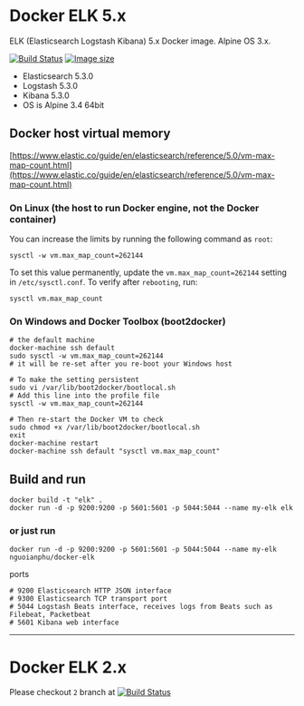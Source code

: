 # Docker ELK 5.x

ELK (Elasticsearch Logstash Kibana) 5.x Docker image. Alpine OS 3.x.

[![Build Status](https://travis-ci.org/nguoianphu/docker-elk.svg?branch=master)](https://travis-ci.org/nguoianphu/docker-elk) [![Image size](https://images.microbadger.com/badges/image/nguoianphu/docker-elk.svg)](https://microbadger.com/images/nguoianphu/docker-elk "Get your own image badge on microbadger.com")

- Elasticsearch 5.3.0
- Logstash 5.3.0
- Kibana 5.3.0
- OS is Alpine 3.4 64bit


## Docker host virtual memory
[https://www.elastic.co/guide/en/elasticsearch/reference/5.0/vm-max-map-count.html](https://www.elastic.co/guide/en/elasticsearch/reference/5.0/vm-max-map-count.html)

### On Linux (the host to run Docker engine, not the Docker container)
You can increase the limits by running the following command as ```root```:

    sysctl -w vm.max_map_count=262144

To set this value permanently, update the ```vm.max_map_count=262144``` setting in ```/etc/sysctl.conf```. To verify after ```rebooting```, run:

    sysctl vm.max_map_count

### On Windows and Docker Toolbox (boot2docker)
    
    # the default machine
    docker-machine ssh default
    sudo sysctl -w vm.max_map_count=262144
    # it will be re-set after you re-boot your Windows host
    
    # To make the setting persistent
    sudo vi /var/lib/boot2docker/bootlocal.sh
    # Add this line into the profile file
    sysctl -w vm.max_map_count=262144
    
    # Then re-start the Docker VM to check
    sudo chmod +x /var/lib/boot2docker/bootlocal.sh
    exit
    docker-machine restart
    docker-machine ssh default "sysctl vm.max_map_count" 

    
## Build and run
   
    docker build -t "elk" .
    docker run -d -p 9200:9200 -p 5601:5601 -p 5044:5044 --name my-elk elk
    
### or just run
    
    docker run -d -p 9200:9200 -p 5601:5601 -p 5044:5044 --name my-elk nguoianphu/docker-elk

ports

    # 9200 Elasticsearch HTTP JSON interface
    # 9300 Elasticsearch TCP transport port
    # 5044 Logstash Beats interface, receives logs from Beats such as Filebeat, Packetbeat
    # 5601 Kibana web interface

---
    
# Docker ELK 2.x

Please checkout ```2``` branch at  [![Build Status](https://travis-ci.org/nguoianphu/docker-elk.svg?branch=2)](https://github.com/nguoianphu/docker-elk/tree/2)